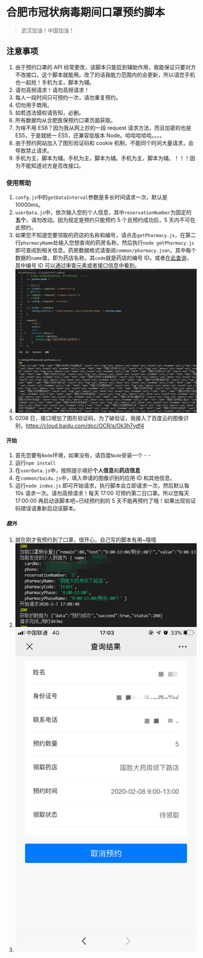 # 合肥市冠状病毒期间口罩预约脚本

> 武汉加油！中国加油！

## 注意事项

1. 由于预约口罩的 API 经常更改，该脚本只能启到辅助作用，我能保证只要对方不改接口，这个脚本就能用。改了的话我能力范围内的会更新，所以请您手机也一起抢！手机为主，脚本为辅。
2. 请勿高频请求！请勿高频请求！
3. 每人一段时间只可预约一次，请勿重复预约。
4. 切勿用于商用。
5. 如若违法侵权请告知，必删。
6. 所有数据均从合肥医保预约口罩页面获取。
7. 为啥不用 ES6？因为我从网上抄的一段 request 请求方法，而且加密的也是 ES5，于是就统一 ES5，还兼容低版本 Node。哈哈哈哈哈。。。。
8. 由于预约网站加入了图形验证码和 cookie 机制，不能同个时间大量请求，会导致禁止请求。
9. 手机为主，脚本为辅。手机为主，脚本为辅。手机为主，脚本为辅。！！！因为不能知道对方是否改接口。

### 使用帮助

1. `confg.js`中的`getDataInterval`参数是多长时间请求一次，默认是 10000ms。
2. `userData.js`中，依次输入您的个人信息，其中`reservationNumber`为固定的**五个**，请勿改动。因为规定是预约只能预约 5 个且预约成功后，5 天内不可在此预约。
3. 如果您不知道您要领取的药店的名称和编号，请点击`getPharmacy.js`，在第二行`pharmacyName`处输入您想查询的药房名称，然后执行`node getPharmacy.js`即可查阅到相关信息。药房数据格式请查阅`common/pharmacy.json`，其中每个数据的`name`值，即为药店名称，其`code`就是药店的编号 ID。或者[在此查询](http://kzgm.bbshjz.cn:8000/ncms/mask/pharmacy-list)，其中编号 ID 可以通过审查元素或者接口信息中看到。
4. ![pharmacy](https://github.com/542154968/getHfMask/blob/master/images/pharmacy.jpg)
5. 0208 日，接口增加了图形验证码，为了破验证，我接入了百度云的图像识别，https://cloud.baidu.com/doc/OCR/s/Ok3h7ydf4

#### 开始

1. 首先您要有`Node`环境，如果没有，请百度`Node`安装一个 - -
2. 运行`npm install`
3. 在`userData.js`中，按照提示填好**个人信息**和**药店信息**
4. 在`common/baidu.js`中，填入申请的图像识别的应用 ID 和其他信息。
5. 运行`node index.js` 即可开始请求，执行脚本会立即请求一次，然后默认每 10s 请求一次。请勿高频请求！每天 17:00 可预约第二日口罩。所以您每天 17:00:00 再启动该脚本吧~已经预约到的 5 天不能再预约了哦！如果出现验证码错误请重新启动该脚本。

##### 题外

1. 就在刚才我预约到了口罩，很开心，自己写的脚本有用~嘻嘻
2. ![requestInfo](https://github.com/542154968/getHfMask/blob/master/images/requestInfo.png)
3. ![getMaskDetail](https://github.com/542154968/getHfMask/blob/master/images/getMaskDetail.jpg)
